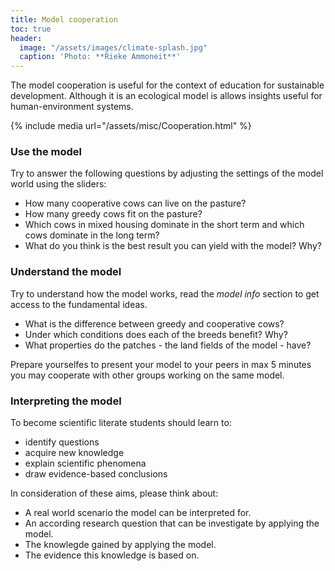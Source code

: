 ```yaml
---
title: Model cooperation
toc: true 
header: 
  image: "/assets/images/climate-splash.jpg"
  caption: 'Photo: **Rieke Ammoneit**'
---
```


The model cooperation is useful for the context of education for sustainable development. Although it is an ecological model is allows insights useful for human-environment systems.

<!--more-->
 
 {% include media url="/assets/misc/Cooperation.html" %}


### Use the model
Try to answer the following questions by adjusting the settings of the model world using the sliders:

* How many cooperative cows can live on the pasture?
* How many greedy cows fit on the pasture?
* Which cows in mixed housing dominate in the short term and which cows dominate in the long term?
* What do you think is the best result you can yield with the model? Why?

### Understand the model
Try to understand how the model works, read the *model info* section to get access to the fundamental ideas. 

* What is the difference between greedy and cooperative cows?
* Under which conditions does each of the breeds benefit? Why?
* What properties do the patches - the land fields of the model - have?

Prepare yourselfes to present your model to your peers in max 5 minutes you may cooperate with other groups working on the same model. 

### Interpreting the model
To become scientific literate students should learn to:
* identify questions
* acquire new knowledge
* explain scientific phenomena 
* draw evidence-based conclusions 

In consideration of these aims, please think about: 
* A real world scenario the model can be interpreted for. 
* An according research question that can be investigate by applying the model.
* The knowlegde gained by applying the model.
* The evidence this knowledge is based on.

